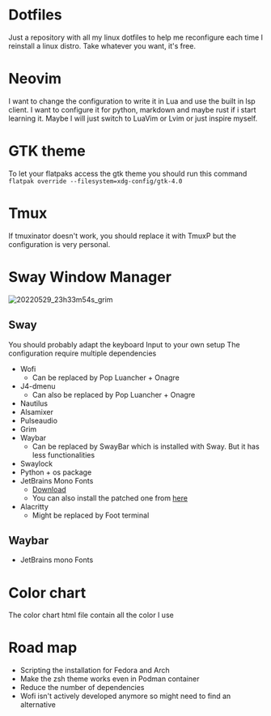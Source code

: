 # Dotfiles
Just a repository with all my linux dotfiles to help me reconfigure each time I reinstall a linux distro.
Take whatever you want, it's free.
# Neovim
I want to change the configuration to write it in Lua and use the built in lsp client.
I want to configure it for python, markdown and maybe rust if i start learning it. 
Maybe I will just switch to LuaVim or Lvim or just inspire myself.
# GTK theme
To let your flatpaks access the gtk theme you should run this command
`flatpak override --filesystem=xdg-config/gtk-4.0`
# Tmux
If tmuxinator doesn't work, you should replace it with TmuxP but the configuration is very personal.
# Sway Window Manager
![20220529_23h33m54s_grim](https://user-images.githubusercontent.com/74070019/170892201-65f62493-ed11-4c46-a08b-77e637be05cb.png)

## Sway
You should probably adapt the keyboard Input to your own setup
The configuration require multiple dependencies
- Wofi
  - Can be replaced by Pop Luancher + Onagre
- J4-dmenu
  - Can also be replaced by Pop Luancher + Onagre
- Nautilus
- Alsamixer
- Pulseaudio
- Grim
- Waybar
  - Can be replaced by SwayBar which is installed with Sway.
  But it has less functionalities
- Swaylock
- Python + os package
- JetBrains Mono Fonts 
  - [Download](https://www.jetbrains.com/lp/mono/)
  - You can also install the patched one from [here](https://github.com/ryanoasis/nerd-fonts/tree/master/patched-fonts/JetBrainsMono)   
- Alacritty
  - Might be replaced by Foot terminal
## Waybar
- JetBrains mono Fonts
# Color chart
The color chart html file contain all the color I use
# Road map
- Scripting the installation for Fedora and Arch
- Make the zsh theme works even in Podman container
- Reduce the number of dependencies
- Wofi isn't actively developed anymore so might need to find an alternative
